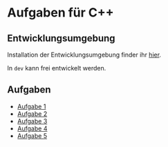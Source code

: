 # Aufgaben für C++

## Entwicklungsumgebung

Installation der Entwicklungsumgebung finder ihr [hier](https://gist.github.com/Xervia/3dcbf14fbf0e897cc6bbf4ade42d6026).

In `dev` kann frei entwickelt werden.

## Aufgaben

- [Aufgabe 1](exercise1/)
- [Aufgabe 2](exercise2/)
- [Aufgabe 3](exercise3/)
- [Aufgabe 4](exercise4/)
- [Aufgabe 5](exercise5/)
